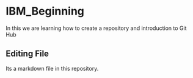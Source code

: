 # IBM_Beginning
In this we are learning how to create a repository and introduction to Git Hub
## Editing File
Its a markdown file in this repository.

